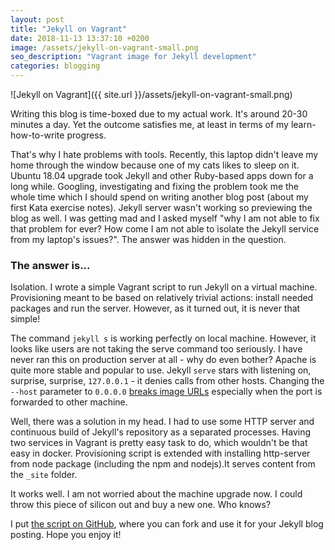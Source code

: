 ```yaml
---
layout: post
title: "Jekyll on Vagrant"
date: 2018-11-13 13:37:10 +0200 
image: /assets/jekyll-on-vagrant-small.png
seo_description: "Vagrant image for Jekyll development"
categories: blogging
---
```


![Jekyll on Vagrant]({{ site.url }}/assets/jekyll-on-vagrant-small.png)

Writing this blog is time-boxed due to my actual work. It's around 20-30 minutes a day. Yet the outcome satisfies me, at least in terms of my learn-how-to-write progress.

That's why I hate problems with tools. Recently, this laptop didn't leave my home through the window because one of my cats likes to sleep on it. Ubuntu 18.04 upgrade took Jekyll and other Ruby-based apps down for a long while. Googling, investigating and fixing the problem took me the whole time which I should spend on writing another blog post (about my first Kata exercise notes). Jekyll server wasn't working so previewing the blog as well. I was getting mad and I asked myself "why I am not able to fix that problem for ever? How come I am not able to isolate the Jekyll service from my laptop's issues?". The answer was hidden in the question.

<!-- more -->

### The answer is...

Isolation. I wrote a simple Vagrant script to run Jekyll on a virtual machine. Provisioning meant to be based on relatively trivial actions: install needed packages and run the server. However, as it turned out, it is never that simple! 

The command `jekyll s` is working perfectly on local machine. However, it looks like users are not taking the serve command too seriously. I have never ran this on production server at all - why do even bother? Apache is quite more stable and popular to use. Jekyll `serve` stars with listening on, surprise, surprise, `127.0.0.1` - it denies calls from other hosts. Changing the `--host` parameter to `0.0.0.0` [breaks image URLs][1] especially when the port is forwarded to other machine.

Well, there was a solution in my head. I had to use some HTTP server and continuous build of Jekyll's repository as a separated processes. Having two services in Vagrant is pretty easy task to do, which wouldn't be that easy in docker. Provisioning script is extended with installing http-server from node package (including the npm and nodejs).It serves content from the `_site` folder. 

It works well. I am not worried about the machine upgrade now. I could throw this piece of silicon out and buy a new one. Who knows?

I put [the script on GitHub][2], where you can fork and use it for your Jekyll blog posting. Hope you enjoy it!

[1]: https://stackoverflow.com/questions/16608466/connect-to-a-locally-built-jekyll-server-using-mobile-devices-in-the-lan#comment86327520_16608698
[2]: https://github.com/puradawid/jekyll-vagrant
